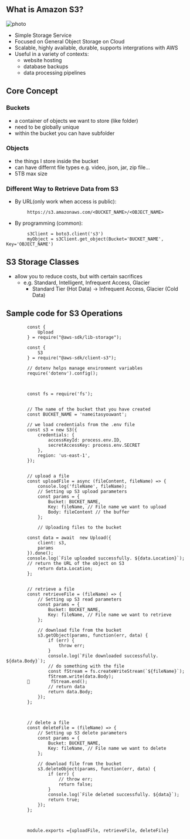 ## What is Amazon S3?
![photo](https://d1.awsstatic.com/s3-pdp-redesign/product-page-diagram_Amazon-S3_HIW.cf4c2bd7aa02f1fe77be8aa120393993e08ac86d.png) <br>
- Simple Storage Service
- Focused on General Object Storage on Cloud
- Scalable, highly available, durable, supports intergrations with AWS
- Useful in a variety of contexts:
    - website hosting
    - database backups
    - data processing pipelines

## Core Concept
### Buckets
- a container of objects we want to store (like folder)
- need to be globally unique
- within the bucket you can have subfolder

### Objects
- the things I store inside the bucket
- can have differnt file types e.g. video, json, jar, zip file...
- 5TB max size

### Different Way to Retrieve Data from S3
- By URL(only work when access is public): 
```
        https://s3.amazonaws.com/<BUCKET_NAME>/<OBJECT_NAME>
```
- By programming (common): 
```
        s3Client = boto3.client('s3')
        myObject = s3Client.get_object(Bucket='BUCKET_NAME', Key='OBJECT_NAME')

``` 

## S3 Storage Classes
- allow you to reduce costs, but with certain sacrifices
    - e.g. Standard, Intelligent, Infrequent Access, Glacier
        - Standard Tier (Hot Data) -> Infrequent Access, Glacier (Cold Data)

## Sample code for S3 Operations
```
        const {
            Upload
        } = require("@aws-sdk/lib-storage");

        const {
            S3
        } = require("@aws-sdk/client-s3");

        // dotenv helps manage environment variables
        require('dotenv').config();



        const fs = require('fs');


        // The name of the bucket that you have created
        const BUCKET_NAME = 'nameitasyouwant';

        // we load credentials from the .env file
        const s3 = new S3({
            credentials: {
                accessKeyId: process.env.ID,
                secretAccessKey: process.env.SECRET
            },
            region: 'us-east-1',
        });


        // upload a file
        const uploadFile = async (fileContent, fileName) => {
            console.log('fileName', fileName);
            // Setting up S3 upload parameters
            const params = {
                Bucket: BUCKET_NAME,
                Key: fileName, // File name we want to upload
                Body: fileContent // the buffer
            };

            // Uploading files to the bucket
        
        const data = await  new Upload({
            client: s3,
            params
        }).done();
        console.log(`File uploaded successfully. ${data.Location}`);
        // return the URL of the object on S3
            return data.Location;
        };


        // retrieve a file
        const retrieveFile = (fileName) => {
            // Setting up S3 read parameters
            const params = {
                Bucket: BUCKET_NAME,
                Key: fileName, // File name we want to retrieve
            };

            // download file from the bucket
            s3.getObject(params, function(err, data) {
                if (err) {
                    throw err;
                }
                console.log(`File downloaded successfully. ${data.Body}`);
                // do something with the file
                const fStream = fs.createWriteStream(`${fileName}`);
                fStream.write(data.Body);
                fStream.end();
                // return data
                return data.Body;
            });
        };



        // delete a file
        const deleteFile = (fileName) => {
            // Setting up S3 delete parameters
            const params = {
                Bucket: BUCKET_NAME,
                Key: fileName, // File name we want to delete
            };

            // download file from the bucket
            s3.deleteObject(params, function(err, data) {
                if (err) {
                    // throw err;
                    return false;
                }
                console.log(`File deleted successfully. ${data}`);
                return true;
            });
        };



        module.exports ={uploadFile, retrieveFile, deleteFile}

```
